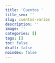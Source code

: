 ```yaml
---
title: 'Cuentos '
title_seo: ''
slug: cuentos-varios
description: ''
image: ''
categories: []
tags: []
toc: false
draft: false
noindex: false
---
```


